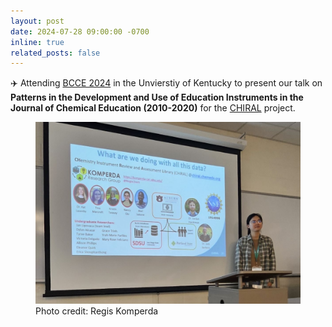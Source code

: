 ```yaml
---
layout: post
date: 2024-07-28 09:00:00 -0700
inline: true
related_posts: false
---
```


:airplane: Attending [BCCE 2024](https://bcce.divched.org/about) in the Unvierstiy of Kentucky to present our talk on **Patterns in the Development and Use of Education Instruments in the Journal of Chemical Education (2010-2020)** for the [CHIRAL](https://komperda-cer.sdsu.edu/current-projects/#CHIRAL) project.

<figure class="news-figure">
  <img src="/assets/img/news/BCCE 24.jpg" alt="Nancy's BCCE 24 talk">
  <figcaption>Photo credit: Regis Komperda</figcaption>
</figure>